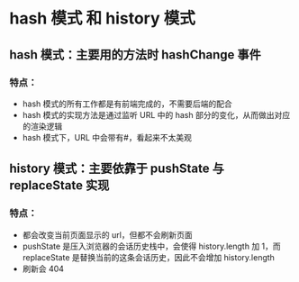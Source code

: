 <!--
 * @Description:
 * @Author: 曹俊
 * @Date: 2022-09-19 09:47:58
 * @LastEditors: 曹俊
 * @LastEditTime: 2022-11-05 19:43:32
-->

# hash 模式 和 history 模式

## hash 模式：主要用的方法时 hashChange 事件

### 特点：

- hash 模式的所有工作都是有前端完成的，不需要后端的配合
- hash 模式的实现方法是通过监听 URL 中的 hash 部分的变化，从而做出对应的渲染逻辑
- hash 模式下，URL 中会带有#，看起来不太美观

## history 模式：主要依靠于 pushState 与 replaceState 实现

### 特点：

- 都会改变当前页面显示的 url，但都不会刷新页面
- pushState 是压入浏览器的会话历史栈中，会使得 history.length 加 1，而 replaceState 是替换当前的这条会话历史，因此不会增加 history.length
- 刷新会 404
